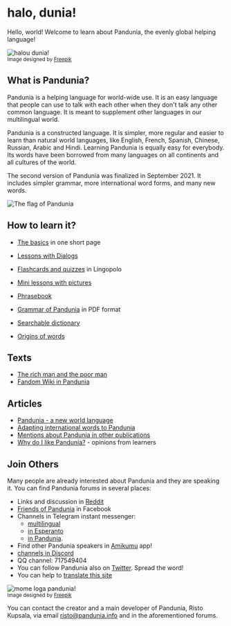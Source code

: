 # halo, dunia!

Hello, world!
Welcome to learn about Pandunia, the evenly global helping language!

![](http://www.pandunia.info/grafe/halou_dunia.png "halou dunia!")  
<small>Image designed by [Freepik](http://www.freepik.com)</small>

## What is Pandunia?

Pandunia is a helping language for world-wide use.
It is an easy language that people can use to talk with each other
when they don't talk any other common language.
It is meant to supplement other languages in our multilingual world.

Pandunia is a constructed language.
It is simpler, more regular and easier to learn than natural world languages,
like English, French, Spanish, Chinese, Russian, Arabic and Hindi.
Learning Pandunia is equally easy for everybody.
Its words have been borrowed from many languages on all continents and all cultures of the world.

The second version of Pandunia was finalized in September 2021.
It includes simpler grammar, more international word forms, and many new words.

![](http://www.pandunia.info/bandir/bandir.png "The flag of Pandunia")

## How to learn it?

- [The basics](baze.md) in one short page
- [Lessons with Dialogs](201_shula.md)
- [Flashcards and quizzes](https://lingopolo.org/pandunia/) in Lingopolo
- [Mini lessons with pictures](http://www.pandunia.info/pandunia/mini_darse.html)
- [Phrasebook](200_baze_jumla.md)
- [Grammar of Pandunia](pan.pdf) in PDF format

- [Searchable dictionary](tiddly.html)
- [Origins of words](leksaslia.md)


## Texts

- [The rich man and the poor man](rici_man_i_miskin_man.md)
- [Fandom Wiki in Pandunia](https://pandunia.fandom.com/)

## Articles

- [Pandunia - a new world language](001_dunia_basha.md)
- [Adapting international words to Pandunia](403_loga_hapu.md)
- [Mentions about Pandunia in other publications](makal_tema_pandunia.md)
- [Why do I like Pandunia?](http://www.pandunia.info/makal/Why_do_I_like_Pandunia.pdf) - opinions from learners

## Join Others

Many people are already interested about Pandunia and they are speaking it.
You can find Pandunia forums in several places:

- Links and discussion in [Reddit](https://www.reddit.com/r/pandunia/)
- [Friends of Pandunia](http://www.facebook.com/groups/pandunia) in Facebook
- Channels in Telegram instant messenger:
    * [multilingual](https://t.me/joinchat/AAAAAEPVsifmS6xRLAlxVA)
    * [in Esperanto](https://pandunia.telegramo.org/)
    * [in Pandunia](https://t.me/joinchat/AAAAAENlKqzlMtGkrmf5rg).
- Find other Pandunia speakers in [Amikumu](https://amikumu.com/) app!
- [channels in Discord](https://discord.gg/FWavWeG)
- QQ channel: 717549404
- You can follow Pandunia also on [Twitter](https://twitter.com/pandunia_).
  Spread the word!
- You can help to [translate this site](tarja_netoloke.md)

![](http://www.pandunia.info/grafe/mome_loga_pandunia.png "mome loga pandunia!")  
<small>Image designed by [Freepik](http://www.freepik.com)</small>

You can contact the creator and a main developer of Pandunia, Risto Kupsala, via email
[risto@pandunia.info](mailto:risto@pandunia.info) and in the aforementioned forums.

